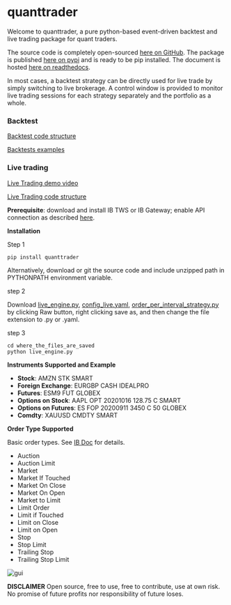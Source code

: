 # quanttrader

Welcome to quanttrader, a pure python-based event-driven backtest and live trading package for quant traders.

The source code is completely open-sourced [here on GitHub](https://github.com/letianzj/quanttrader). The package is published [here on pypi](https://pypi.org/project/quanttrader/) and is ready to be pip installed. The document is hosted [here on readthedocs](https://quanttrader.readthedocs.io/).

In most cases, a backtest strategy can be directly used for live trade by simply switching to live brokerage. A control window is provided to monitor live trading sessions for each strategy separately and the portfolio as a whole.

### Backtest

[Backtest code structure](https://letianzj.github.io/quanttrading-backtest.html)

[Backtests examples](https://github.com/letianzj/QuantResearch/tree/master/backtest)

### Live trading

[Live Trading demo video](https://youtu.be/CrsrTxqiXNY)

[Live Trading code structure](https://letianzj.github.io/live-trading-ib-native-python.html)

__Prerequisite__: download and install IB TWS or IB Gateway; enable API connection as described [here](https://interactivebrokers.github.io/tws-api/initial_setup.html).

__Installation__

Step 1

```shell
pip install quanttrader
```

Alternatively, download or git the source code and include unzipped path in PYTHONPATH environment variable.

step 2

Download [live_engine.py](https://github.com/letianzj/quanttrader/blob/master/examples/live_engine.py), [config_live.yaml](https://github.com/letianzj/quanttrader/blob/master/examples/config_live.yaml), [order_per_interval_strategy.py](order_per_interval_strategy.py) by clicking Raw button, right clicking save as, and then change the file extension to .py or .yaml.

step 3
```shell
cd where_the_files_are_saved
python live_engine.py
```

__Instruments Supported and Example__

* __Stock__: AMZN STK SMART
* __Foreign Exchange__: EURGBP CASH IDEALPRO
* __Futures__: ESM9 FUT GLOBEX
* __Options on Stock__: AAPL OPT 20201016 128.75 C SMART
* __Options on Futures__: ES FOP 20200911 3450 C 50 GLOBEX
* __Comdty__: XAUUSD CMDTY SMART

__Order Type Supported__

Basic order types. See [IB Doc](http://interactivebrokers.github.io/tws-api/basic_orders.html) for details.
* Auction
* Auction Limit
* Market
* Market If Touched
* Market On Close
* Market On Open
* Market to Limit
* Limit Order
* Limit if Touched
* Limit on Close
* Limit on Open
* Stop
* Stop Limit
* Trailing Stop
* Trailing Stop Limit


![gui](https://github.com/letianzj/quanttrader/blob/master/examples/gui.png)


**DISCLAIMER**
Open source, free to use, free to contribute, use at own risk. No promise of future profits nor responsibility of future loses.